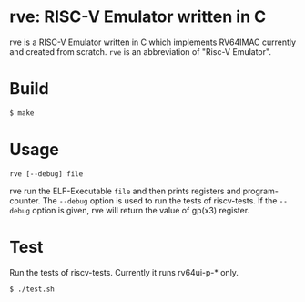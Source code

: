 # rve: RISC-V Emulator written in C

rve is a RISC-V Emulator written in C which implements RV64IMAC currently and created from scratch.
`rve` is an abbreviation of "Risc-V Emulator".

# Build

```bash
$ make
```

# Usage

```
rve [--debug] file
```

rve run the ELF-Executable `file` and then prints registers and program-counter.
The `--debug` option is used to run the tests of riscv-tests.
If the `--debug` option is given, rve will return the value of gp(x3) register.

# Test

Run the tests of riscv-tests.
Currently it runs rv64ui-p-* only.

```bash
$ ./test.sh
```
